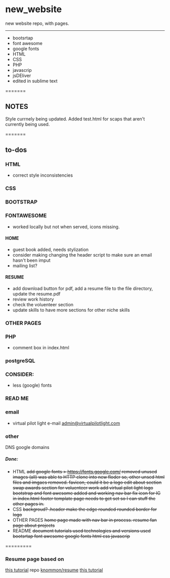 # new_website
new website repo, with pages. 


****

* bootsrtap
* font awesome
* google fonts
* HTML
* CSS
* PHP
* javascrip
* jsDEliver
* edited in sublime text


=======

## NOTES

Style currnely being updated. Added test.html for scaps that aren't currently being used. 

=======

## to-dos

### HTML
*  correct style inconsistencies

### CSS 


### BOOTSTRAP


### FONTAWESOME
* worked locally but not when served, icons missing. 

#### HOME
* guest book added, needs stylization
* consider making changing the header script to make sure an email hasn't been imput
* mailing list? 

#### RESUME 
* add download button for pdf, add a resume file to the file directory, update the resume.pdf
* review work history
* check the voluenteer section 
* update skills to have more sections for other niche skills

### OTHER PAGES

### PHP
* comment box in index.html

### postgreSQL


### CONSIDER:
* less (google) fonts


### READ ME

### email
* virtual pilot light e-mail admin@virtualpilotlight.com

### other
DNS
google domains

##### Done:
* HTML
~~add google fonts > https://fonts.google.com/
removed unused images (all)
was able to HTTP clone into new floder so, other unsed html files and imgaes removed.
favicon, could it be a logo
edit about section
swap awards section for voluenteer work
add virtual pilot light logo
bootstrap and font awesome added and working
nav bar
fix icon for IG in index.html footer
template page needs to get set so I can stuff the other pages in.~~
* CSS
~~backgroud?
.header make the edge rounded
rounded border for logo~~
* OTHER PAGES
~~home page made with nav bar in process.
resume
fan page about
projects~~
* README
~~document tutorials used
technologies and versions used
bootsrtap
font awesome
google fonts
html
css
javascrip~~



=========
### Resume page based on

[this tutorial](https://medium.com/p/991845147ec)
repo [knommon/resume](https://github.com/knommon/resume)
[this tutorial](https://www.slashcoding.com/create-a-simple-guestbook-using-php/)